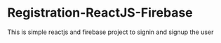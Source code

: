 # Registration-ReactJS-Firebase
This is simple reactjs and firebase project to signin and signup the user

